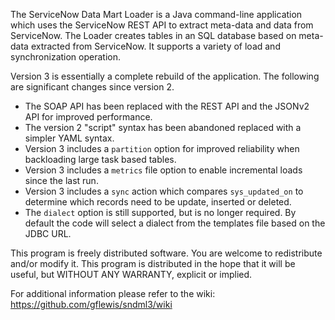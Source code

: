 The ServiceNow Data Mart Loader is a Java command-line application which uses the ServiceNow REST API to extract meta-data and data from ServiceNow. The Loader creates tables in an SQL database based on meta-data extracted from ServiceNow. It supports a variety of load and synchronization operation. 

Version 3 is essentially a complete rebuild of the application. The following are significant changes since version 2.
* The SOAP API has been replaced with the REST API and the JSONv2 API for improved performance.
* The version 2 "script" syntax has been abandoned replaced with a simpler YAML syntax.
* Version 3 includes a `partition` option for improved reliability when backloading large task based tables.
* Version 3 includes a `metrics` file option to enable incremental loads since the last run.
* Version 3 includes a `sync` action which compares `sys_updated_on` to determine which records need to be update, inserted or deleted.
* The `dialect` option is still supported, but is no longer required. By default the code will select a dialect from the templates file based on the JDBC URL.

This program is freely distributed software. You are welcome to redistribute and/or modify it. This program is distributed in the hope that it will be useful, but WITHOUT ANY WARRANTY, explicit or implied. 

For additional information please refer to the wiki: https://github.com/gflewis/sndml3/wiki
